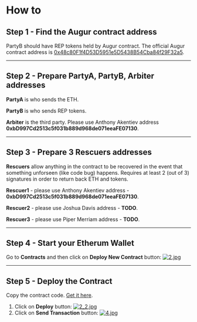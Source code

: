 # How to 

## Step 1 - Find the Augur contract address

PartyB should have REP tokens held by Augur contract.
The official Augur contract address is [0x48c80F1f4D53D5951e5D5438B54Cba84f29F32a5](https://etherscan.io/address/0x48c80F1f4D53D5951e5D5438B54Cba84f29F32a5).

---

## Step 2 - Prepare PartyA, PartyB, Arbiter addresses

**PartyA** is who sends the ETH.

**PartyB** is who sends REP tokens.

**Arbiter** is the third party. Please use Anthony Akentiev address **0xbD997Cd2513c5f031b889d968de071eeaFE07130**.

---

## Step 3 - Prepare 3 Rescuers addresses

**Rescuers** allow anything in the contract to be recovered in the event that something unforseen (like code bug) happens. Requires at least 2 (out of 3) signatures in order to return back ETH and tokens.

**Rescuer1** - please use Anthony Akentiev address - **0xbD997Cd2513c5f031b889d968de071eeaFE07130**.

**Rescuer2** - please use Joshua Davis address - **TODO**.

**Rescuer3** - please use Piper Merriam address - **TODO**.

---

## Step 4 - Start your Etherum Wallet

Go to **Contracts** and then click on **Deploy New Contract** button:
[![2.jpg](https://s10.postimg.org/tnr95scs9/image.jpg)](https://postimg.org/image/9t57jnxkl/)

---

## Step 5 - Deploy the Contract

Copy the contract code. [Get it here](https://raw.githubusercontent.com/AnthonyAkentiev/ethereum-REP-insurance-multisig/master/contracts/MultiSig.sol).

1. Click on **Deploy** button:
[![2_2.jpg](https://s11.postimg.org/j3x61v4oj/2_2.jpg)](https://postimg.org/image/gmleulkrz/)
2. Click on **Send Transaction** button:
[![4.jpg](https://s16.postimg.org/t8ilgrzdx/image.jpg)](https://postimg.org/image/ag6qd72zl/)





